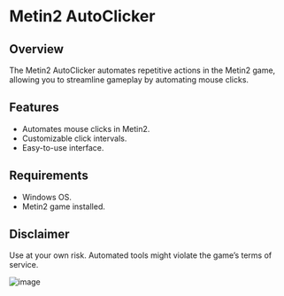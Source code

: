 # Metin2 AutoClicker

## Overview
The Metin2 AutoClicker automates repetitive actions in the Metin2 game, allowing you to streamline gameplay by automating mouse clicks.

## Features
- Automates mouse clicks in Metin2.
- Customizable click intervals.
- Easy-to-use interface.

## Requirements
- Windows OS.
- Metin2 game installed.

## Disclaimer
Use at your own risk. Automated tools might violate the game’s terms of service.

![image](https://github.com/user-attachments/assets/fa814b8d-f016-4a72-b354-549690d014c5)
